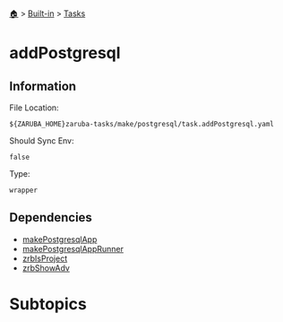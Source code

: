 <!--startTocHeader-->
[🏠](../../README.md) > [Built-in](../README.md) > [Tasks](README.md)
# addPostgresql
<!--endTocHeader-->


## Information

File Location:

    ${ZARUBA_HOME}zaruba-tasks/make/postgresql/task.addPostgresql.yaml

Should Sync Env:

    false

Type:

    wrapper


## Dependencies

- [makePostgresqlApp](make-postgresql-app.md)
- [makePostgresqlAppRunner](make-postgresql-app-runner.md)
- [zrbIsProject](zrb-is-project.md)
- [zrbShowAdv](zrb-show-adv.md)



# Subtopics
<!--startTocSubtopic-->
<!--endTocSubtopic-->